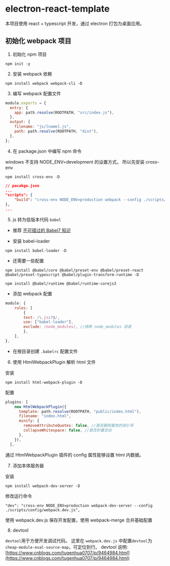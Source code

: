 # electron-react-template

本项目使用 react + typescript 开发，通过 electron 打包为桌面应用。

## 初始化 webpack 项目

1. 初始化 npm 项目

```shell
npm init -y
```

2. 安装 webpack 依赖

```shell
npm install webpack webpack-cli -D
```

3. 编写 webpack 配置文件

```javascript
module.exports = {
  entry: {
    app: path.resolve(ROOTPATH, "src/index.js"),
  },
  output: {
    filename: "js/[name].js",
    path: path.resolve(ROOTPATH, "dist"),
  },
};
```

4. 在 package.json 中编写 npm 命令

windows 不支持 NODE_ENV=development 的设置方式。
所以先安装 cross-env

```shell
npm install cross-env -D
```

```json
// pacakge.json
...
"scripts": {
    "build": "cross-env NODE_ENV=production webpack --config ./scripts/config/webpack.common.js"
},
...
```

5. js 转为低版本代码 `babel`

- 推荐
  [不可错过的 Babel7 知识](https://juejin.im/post/6844904008679686152)

- 安装 babel-loader

```shell
npm install babel-loader -D
```

- 还需要一些配置

```shell
npm install @babel/core @babel/preset-env @babel/preset-react @babel/preset-typescript @babel/plugin-transform-runtime -D

npm install @babel/runtime @babel/runtime-corejs3
```

- 添加 webpack 配置

```javascript
module: {
    rules: [
        {
        test: /\.jsx?$/,
        use: ["babel-loader"],
        exclude: /node_modules/, //排除 node_modules 目录
        },
    ],
},
```

- 在根目录创建 `.babelrc` 配置文件

6. 使用 HtmlWebpackPlugin 解析 html 文件

安装

```shell
npm install html-webpack-plugin -D
```

配置

```javascript
plugins: [
    new HtmlWebpackPlugin({
      template: path.resolve(ROOTPATH, "public/index.html"),
      filename: "index.html",
      minify: {
        removeAttributeQuotes: false, //是否删除属性的双引号
        collapseWhitespace: false, //是否折叠空白
      },
    }),
  ],
```

通过 HtmlWebpackPlugin 插件的 config 属性能够设置 html 内数据。

7. 添加本体服务器

安装

```shell
npm install webpack-dev-server -D
```

修改运行命令

```shell
"dev": "cross-env NODE_ENV=production webpack-dev-server --config ./scripts/config/webpack.dev.js",
```

使用 webpack.dev.js 保存开发配置，使用 webpack-merge 合并基础配置

8. devtool

`devtool`用于方便开发调试代码。
这里在 `webpack.dev.js` 中配置`devtool`为`cheap-module-eval-source-map`，可定位到行。
devtool 说明: [https://www.cnblogs.com/tugenhua0707/p/9464984.html](https://www.cnblogs.com/tugenhua0707/p/9464984.html)
